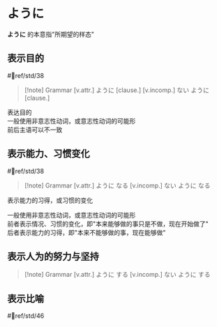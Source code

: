# ように  

**ように** 的本意指"所期望的样态"  
## 表示目的  
 #📖ref/std/38

> [!note] Grammar
> [v.attr.] ように [clause.]
> [v.incomp.] ない ように [clause.]

表达目的  
一般使用非意志性动词，或意志性动词的可能形  
前后主语可以不一致  

## 表示能力、习惯变化  
 #📖ref/std/38
 
> [!note] Grammar
> [v.attr.] ように なる
> [v.incomp.] ない ように なる

表示能力的习得，或习惯的变化  

一般使用非意志性动词，或意志性动词的可能形  
前者表示情况、习惯的变化，即"本来能够做的事只是不做，现在开始做了"  
后者表示能力的习得，即"本来不能够做的事，现在能够做"  

## 表示人为的努力与坚持  

> [!note] Grammar
> [v.attr.] ように する
> [v.incomp.] ない ように する

## 表示比喻

 #📖ref/std/46
